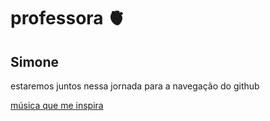 # professora 🫀
## Simone ##

 estaremos juntos nessa jornada para a navegação do 
 github 
 
[música que me inspira](https://www.youtube.com/watch?v=MzeUtaerh1Y)

